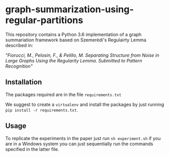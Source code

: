 # graph-summarization-using-regular-partitions

This repository contains a Python 3.6 implementation of a graph summariation framework based on Szemerédi's Regulairty Lemma described in:

*"Fiorucci, M., Pelosin, F., & Pelillo, M. Separating Structure from Noise in Large Graphs Using the Regularity Lemma. Submitted to Pattern Recognition"*


## Installation

The packages required are in the file `requirements.txt`

We suggest to create a `virtualenv` and install the packages by just running `pip install -r requirements.txt`.

## Usage

To replicate the experiments in the paper just run `sh experiment.sh` if you are in a Windows system you can just sequentially run the commands specified in the latter file.


